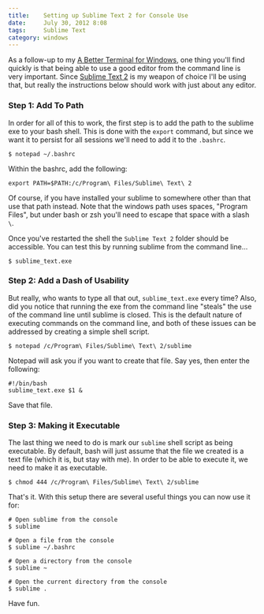 ```yaml
---
title:    Setting up Sublime Text 2 for Console Use
date:     July 30, 2012 8:08
tags:     Sublime Text
category: windows
---
```


As a follow-up to my [A Better Terminal for Windows](http://www.typeof.co/post/a-better-terminal-for-windows), one thing you'll find quickly is that being able to use a good editor from the command line is very important.  Since [Sublime Text 2](http://www.sublimetext.com/2) is my weapon of choice I'll be using that, but really the instructions below should work with just about any editor.

### Step 1: Add To Path ###

In order for all of this to work, the first step is to add the path to the sublime exe to your bash shell.  This is done with the `export` command, but since we want it to persist for all sessions we'll need to add it to the `.bashrc`.

```shell
$ notepad ~/.bashrc
```

Within the bashrc, add the following:

```shell
export PATH=$PATH:/c/Program\ Files/Sublime\ Text\ 2
```

Of course, if you have installed your sublime to somewhere other than that use that path instead.  Note that the windows path uses spaces, "Program Files", but under bash or zsh you'll need to escape that space with a slash `\`.

Once you've restarted the shell the `Sublime Text 2` folder should be accessible.  You can test this by running sublime from the command line...

```shell
$ sublime_text.exe
```

### Step 2: Add a Dash of Usability ###

But really, who wants to type all that out, `sublime_text.exe` every time?  Also, did you notice that running the exe from the command line "steals" the use of the command line until sublime is closed.  This is the default nature of executing commands on the command line, and both of these issues can be addressed by creating a simple shell script.

    $ notepad /c/Program\ Files/Sublime\ Text\ 2/sublime

Notepad will ask you if you want to create that file.  Say yes, then enter the following:

    #!/bin/bash
    sublime_text.exe $1 &

Save that file.

### Step 3: Making it Executable ###

The last thing we need to do is mark our `sublime` shell script as being executable.  By default, bash will just assume that the file we created is a text file (which it is, but stay with me).  In order to be able to execute it, we need to make it as executable.

    $ chmod 444 /c/Program\ Files/Sublime\ Text\ 2/sublime

That's it.  With this setup there are several useful things you can now use it for:

    # Open sublime from the console
    $ sublime

    # Open a file from the console
    $ sublime ~/.bashrc

    # Open a directory from the console
    $ sublime ~

    # Open the current directory from the console
    $ sublime .

Have fun.
